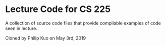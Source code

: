 # Lecture Code for CS 225

A collection of source code files that provide compilable examples of code seen in lecture.

Cloned by Philip Kuo on May 3rd, 2019